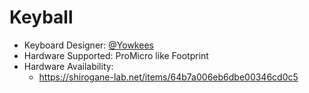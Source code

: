 # Keyball

* Keyboard Designer: [@Yowkees](https://twitter.com/Yowkees)
* Hardware Supported: ProMicro like Footprint
* Hardware Availability:
    * <https://shirogane-lab.net/items/64b7a006eb6dbe00346cd0c5>
